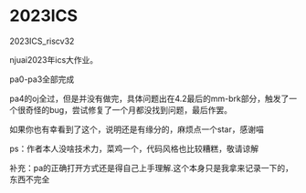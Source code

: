 # 2023ICS
2023ICS_riscv32

njuai2023年ics大作业。

pa0-pa3全部完成

pa4的oj全过，但是并没有做完，具体问题出在4.2最后的mm-brk部分，触发了一个很奇怪的bug，尝试修复了一个月都没找到问题，最后作罢。

如果你也有幸看到了这个，说明还是有缘分的，麻烦点一个star，感谢喵

ps：作者本人没啥技术力，菜鸡一个，代码风格也比较糟糕，敬请谅解

补充：pa的正确打开方式还是得自己上手理解.这个本身只是我拿来记录一下的，东西不完全
